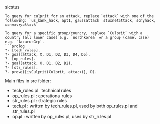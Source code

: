 sicstus
```
To query for culprit for an attack, replace `attack` with one of the following: `us_bank_hack, apt1, gaussattack, stuxnetattack, sonyhack, wannacryattack`

To query for a specific group/country, replace `Culprit` with a country (all lower case) e.g. `northkorea` or a group (camel case) e.g. `lazarusGrp`.
```prolog
?- [tech_rules].
?- goal(attack, X, D1, D2, D3, D4, D5).
?- [op_rules].
?- goal(attack, X, D1, D2, D2).
?- [str_rules].
?- prove([isCulprit(Culprit, attack)], D).
```
Main files in src folder:
* tech_rules.pl : technical rules
* op_rules.pl : operational rules
* str_rules.pl : strategic rules
* tech.pl : written by tech_rules.pl, used by both op_rules.pl and str_rules.pl
* op.pl : written by op_rules.pl, used by str_rules.pl
